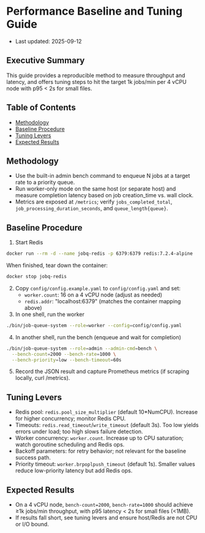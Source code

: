 # Performance Baseline and Tuning Guide

- Last updated: 2025-09-12

## Executive Summary

This guide provides a reproducible method to measure throughput and latency, and offers tuning steps to hit the target 1k jobs/min per 4 vCPU node with p95 < 2s for small files.

## Table of Contents

- [Methodology](#methodology)
- [Baseline Procedure](#baseline-procedure)
- [Tuning Levers](#tuning-levers)
- [Expected Results](#expected-results)

## Methodology

- Use the built-in admin bench command to enqueue N jobs at a target rate to a priority queue.
- Run worker-only mode on the same host (or separate host) and measure completion latency based on job creation_time vs. wall clock.
- Metrics are exposed at `/metrics`; verify `jobs_completed_total`, `job_processing_duration_seconds`, and `queue_length{queue}`.

## Baseline Procedure

1) Start Redis

```bash
docker run --rm -d --name jobq-redis -p 6379:6379 redis:7.2.4-alpine
```

When finished, tear down the container:

```bash
docker stop jobq-redis
```

2) Copy `config/config.example.yaml` to `config/config.yaml` and set:
   - `worker.count`: 16 on a 4 vCPU node (adjust as needed)
   - `redis.addr`: "localhost:6379" (matches the container mapping above)
3) In one shell, run the worker

```bash
./bin/job-queue-system --role=worker --config=config/config.yaml
```

4) In another shell, run the bench (enqueue and wait for completion)

```bash
./bin/job-queue-system --role=admin --admin-cmd=bench \
  --bench-count=2000 --bench-rate=1000 \
  --bench-priority=low --bench-timeout=60s
```

5) Record the JSON result and capture Prometheus metrics (if scraping locally, curl /metrics).

## Tuning Levers

- Redis pool: `redis.pool_size_multiplier` (default 10*NumCPU). Increase for higher concurrency; monitor Redis CPU.
- Timeouts: `redis.read_timeout`/`write_timeout` (default 3s). Too low yields errors under load; too high slows failure detection.
- Worker concurrency: `worker.count`. Increase up to CPU saturation; watch goroutine scheduling and Redis ops.
- Backoff parameters: for retry behavior; not relevant for the baseline success path.
- Priority timeout: `worker.brpoplpush_timeout` (default 1s). Smaller values reduce low-priority latency but add Redis ops.

## Expected Results

- On a 4 vCPU node, `bench-count=2000`, `bench-rate=1000` should achieve ≥1k jobs/min throughput, with p95 latency < 2s for small files (<1MB).
- If results fall short, see tuning levers and ensure host/Redis are not CPU or I/O bound.
